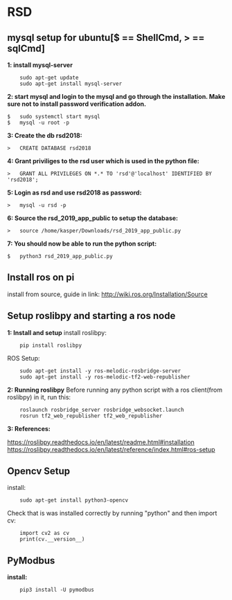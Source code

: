 # RSD

## mysql setup for ubuntu[$ == ShellCmd, > == sqlCmd]

__1: install mysql-server__
```
    sudo apt-get update
    sudo apt-get install mysql-server
```

__2: start mysql and login to the mysql and go through the installation. Make sure not to install password verification addon.__
```
$   sudo systemctl start mysql
$   mysql -u root -p
```

__3: Create the db rsd2018:__
```
>   CREATE DATABASE rsd2018
```

__4: Grant priviliges to the rsd user which is used in the python file:__
```
>   GRANT ALL PRIVILEGES ON *.* TO 'rsd'@'localhost' IDENTIFIED BY 'rsd2018';
```

__5: Login as rsd and use rsd2018 as password:__
```
>   mysql -u rsd -p
```

__6: Source the rsd_2019_app_public to setup the database:__
```
>   source /home/kasper/Downloads/rsd_2019_app_public.py
```

__7: You should now be able to run the python script:__
```
$   python3 rsd_2019_app_public.py
```

## Install ros on pi
install from source, guide in link:
http://wiki.ros.org/Installation/Source

## Setup roslibpy and starting a ros node
__1: Install and setup__
install roslibpy:
```
    pip install roslibpy
```

ROS Setup:
```
    sudo apt-get install -y ros-melodic-rosbridge-server
    sudo apt-get install -y ros-melodic-tf2-web-republisher
```

__2: Running roslibpy__
Before running any python script with a ros client(from roslibpy) in it, run this: 
```
    roslaunch rosbridge_server rosbridge_websocket.launch
    rosrun tf2_web_republisher tf2_web_republisher
```
__3: References:__

https://roslibpy.readthedocs.io/en/latest/readme.html#installation
https://roslibpy.readthedocs.io/en/latest/reference/index.html#ros-setup

## Opencv Setup 
install:
```
    sudo apt-get install python3-opencv
```
Check that is was installed correctly by running "python" and then import cv:
```
    import cv2 as cv
    print(cv.__version__)
```

## PyModbus
__install:__
```
    pip3 install -U pymodbus
```
